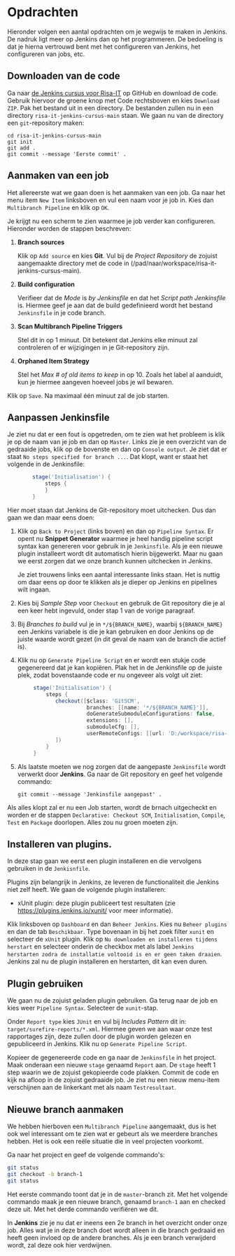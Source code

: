 # Opdrachten

Hieronder volgen een aantal opdrachten om je wegwijs te maken in Jenkins. De nadruk ligt meer op Jenkins dan op het programmeren. De bedoeling is dat je hierna vertrouwd bent met het configureren van Jenkins, het configureren van jobs, etc.

## Downloaden van de code

Ga naar [de Jenkins cursus voor Risa-IT](https://github.com/prinsj/risa-it-jenkins-cursus) op GitHub en download de code. Gebruik hiervoor de groene knop met Code rechtsboven en kies `Download ZIP`. Pak het bestand uit in een directory. De bestanden zullen nu in een directory `risa-it-jenkins-cursus-main` staan. We gaan nu van de directory een `git`-repository maken:

```
cd risa-it-jenkins-cursus-main
git init
git add .
git commit --message 'Eerste commit' .
```

## Aanmaken van een job

Het allereerste wat we gaan doen is het aanmaken van een job. Ga naar het menu item `New Item` linksboven en vul een naam voor je job in. Kies dan `Multibranch Pipeline` en klik op `OK`.

Je krijgt nu een scherm te zien waarmee je job verder kan configureren. Hieronder worden de stappen beschreven:

1. **Branch sources**

   Klik op `Add source` en kies **Git**. Vul bij de _Project Repository_ de zojuist aangemaakte directory met de code in (/pad/naar/workspace/risa-it-jenkins-cursus-main).

2. **Build configuration**
   
   Verifieer dat de _Mode_ is *by Jenkinsfile* en dat het _Script path_ *Jenkinsfile* is. Hiermee geef je aan dat de build gedefinieerd wordt het bestand `Jenkinsfile` in je code branch.
   
3. **Scan Multibranch Pipeline Triggers**
   
   Stel dit in op 1 minuut. Dit betekent dat Jenkins elke minuut zal controleren of er wijzigingen in je Git-repository zijn.
   
2. **Orphaned Item Strategy**

   Stel het _Max # of old items to keep_ in op 10. Zoals het label al aanduidt, kun je hiermee aangeven hoeveel jobs je wil bewaren.

Klik op `Save`. Na maximaal één minuut zal de job starten.

## Aanpassen Jenkinsfile

Je ziet nu dat er een fout is opgetreden, om te zien wat het probleem is klik je op de naam van je job en dan op `Master`. Links zie je een overzicht van de gedraaide jobs, klik op de bovenste en dan op `Console output`. Je ziet dat er staat `No steps specified for branch ...`. Dat klopt, want er staat het volgende in de Jenkinsfile:

```groovy
        stage('Initialisation') {
            steps {
            }
        }
```

Hier moet staan dat Jenkins de Git-repository moet uitchecken. Dus dan gaan we dan maar eens doen:

1. Klik op `Back to Project` (links boven) en dan op `Pipeline Syntax`. Er opent nu **Snippet Generator** waarmee je heel handig pipeline script syntax kan genereren voor gebruik in je `Jenkinsfile`. Als je een nieuwe plugin installeert wordt dit automatisch hierin bijgewerkt. Maar nu gaan we eerst zorgen dat we onze branch kunnen uitchecken in Jenkins.

   Je ziet trouwens links een aantal interessante links staan. Het is nuttig om daar eens op door te klikken als je dieper op Jenkins en pipelines wilt ingaan.

2. Kies bij _Sample Step_ voor `Checkout` en gebruik de Git repository die je al een keer hebt ingevuld, onder stap 1 van de vorige paragraaf.
3. Bij _Branches to build_ vul je in `*/${BRANCH_NAME}`, waarbij `${BRANCH_NAME}` een Jenkins variabele is die je kan gebruiken en door Jenkins op de juiste waarde wordt gezet (in dit geval de naam van de branch die actief is).
4. Klik nu op `Generate Pipeline Script` en er wordt een stukje code gegenereerd dat je kan kopiëren. Plak het in de Jenkinsfile op de juiste plek, zodat bovenstaande code er nu ongeveer als volgt uit ziet:

   ```groovy
        stage('Initialisation') {
            steps {
               checkout([$class: 'GitSCM', 
                         branches: [[name: '*/${BRANCH_NAME}']], 
                         doGenerateSubmoduleConfigurations: false, 
                         extensions: [], 
                         submoduleCfg: [], 
                         userRemoteConfigs: [[url: 'D:/workspace/risa-it-jenkins-cursus-main']]
               ])
            }
        }
   ```

5. Als laatste moeten we nog zorgen dat de aangepaste `Jenkinsfile` wordt verwerkt door **Jenkins**. Ga naar de Git repository en geef het volgende commando:

   ```
   git commit --message 'Jenkinsfile aangepast' .
   ```
 
Als alles klopt zal er nu een Job starten, wordt de brnach uitgecheckt en worden er de stappen `Declarative: Checkout SCM`, `Initialisation`,  `Compile`, `Test` en `Package` doorlopen. Alles zou nu groen moeten zijn.

## Installeren van plugins.

In deze stap gaan we eerst een plugin installeren en die vervolgens gebruiken in de `Jenkisnfile`.

Plugins zijn belangrijk in Jenkins, ze leveren de functionaliteit die Jenkins niet zelf heeft. We gaan de volgende plugin installeren:

- xUnit plugin: deze plugin publiceert test resultaten (zie https://plugins.jenkins.io/xunit/ voor meer informatie).

Klik linksboven op `Dashboard` en dan `Beheer Jenkins`. Kies nu `Beheer plugins` en dan de tab `Beschikbaar`. Type bovenaan in bij het zoek filter `xunit` en selecteer de `xUnit` plugin. Klik op `Nu downloaden en installeren tijdens herstart` en selecteer onderin de checkbox met als label `Jenkins herstarten zodra de installatie voltooid is en er geen taken draaien`. Jenkins zal nu de plugin installeren en herstarten, dit kan even duren.

## Plugin gebruiken

We gaan nu de zojuist geladen plugin gebruiken. Ga terug naar de job en kies weer `Pipeline Syntax`. Selecteer de `xunit`-stap.

Onder `Report type` kies `JUnit` en vul bij _Includes Pattern_ dit in: `target/surefire-reports/*.xml`. Hiermee geven we aan waar onze test rapportages zijn, deze zullen door de plugin worden gelezen en gepubliceerd in Jenkins. Klik nu op `Generate Pipeline Script`.

Kopieer de gegenereerde code en ga naar de `Jenkinsfile` in het project. Maak onderaan een nieuwe `stage` genaamd `Report` aan. De `stage` heeft 1 step waarin we de zojuist gekopieerde code plakken. Commit de code en kijk na afloop in de zojuist gedraaide job. Je ziet nu een nieuw menu-item verschijnen aan de linkerkant met als naam `Testresultaat`.

## Nieuwe branch aanmaken

We hebben hierboven een `Multibranch Pipeline` aangemaakt, dus is het ook wel interessant om te zien wat er gebeurt als we meerdere branches hebben. Het is ook een reële situatie die in veel projecten voorkomt.

Ga naar het project en geef de volgende commando's:

```bash
git status
git checkout -b branch-1
git status
```

Het eerste commando toont dat je in de `master`-branch zit. Met het volgende commando maak je een nieuwe branch, genaamd `branch-1` aan en checked deze uit. Met het derde commando verifiëren we dit.

In **Jenkins** zie je nu dat er ineens een 2e branch in het overzicht onder onze job. Alles wat je in deze branch doet wordt alleen in die branch gedraaid en heeft geen invloed op de andere branches. Als je een branch verwijderd wordt, zal deze ook hier verdwijnen. 
